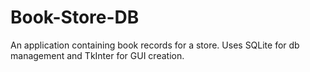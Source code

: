 # Book-Store-DB
An application containing book records for a store. Uses SQLite for db management and TkInter for GUI creation.
